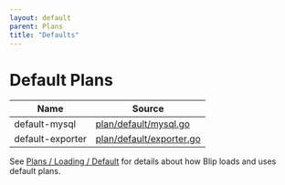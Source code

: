 ```yaml
---
layout: default
parent: Plans
title: "Defaults"
---
```


# Default Plans

|Name|Source |
|----|-------|
|default-mysql|[plan/default/mysql.go](https://github.com/cashapp/blip/blob/main/plan/default/mysql.go)|
|default-exporter|[plan/default/exporter.go](https://github.com/cashapp/blip/blob/main/plan/default/exporter.go)|

See [Plans / Loading / Default](loading#default) for details about how Blip loads and uses default plans.
